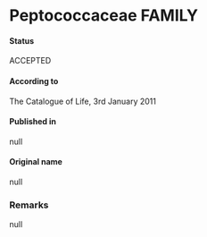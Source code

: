 # Peptococcaceae FAMILY

#### Status
ACCEPTED

#### According to
The Catalogue of Life, 3rd January 2011

#### Published in
null

#### Original name
null

### Remarks
null